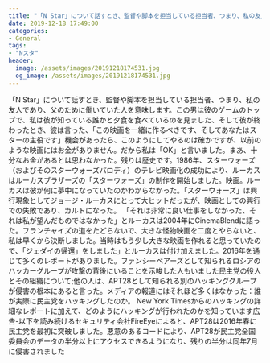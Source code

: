 ```yaml
---
title: "「N Star」について話すとき、監督や脚本を担当している担当者、つまり、私の友人であり、父のために働いていた人を意味します。"
date: 2019-12-18 17:49:00
categories:
- General
tags:
- "Nスタ"
header:
  image: /assets/images/20191218174531.jpg
  og_image: /assets/images/20191218174531.jpg
---
```


「N Star」について話すとき、監督や脚本を担当している担当者、つまり、私の友人であり、父のために働いていた人を意味します。この男は彼のゲームのトップで、私は彼が知っている誰かと夕食を食べているのを見ました、そして彼が終わったとき、彼は言った、「この映画を一緒に作るべきです、そしてあなたはスターの主役です」機会があったら、このようにしてやるのは確かですが、以前のような映画にはお金がありません。だから私は「OK」と言いました。まあ、十分なお金があるとは思わなかった。残りは歴史です。1986年、スターウォーズ（およびそのスターウォーズパロディ）のテレビ映画化の成功により、ルーカスはルーカスブラザーズの「スターウォーズ」の制作を開始しました。映画。ルーカスは彼が何に夢中になっていたのかわからなかった。「スターウォーズ」は興行現象としてジョージ・ルーカスにとって大ヒットだったが、映画としての興行での失敗であり、カルトになった。 「それは非常に良い仕事をしなかった、それは私が望んだものではなかった」とルーカスは2004年にCinemaBlendに語った。フランチャイズの道をたどらないで、大きな怪物映画を二度とやらないと、私は早くから決断しました。当時はもう少し大きな映画を作れると思っていたので、「ジェダイの帰還」をしました」とルーカスは付け加えました。2016年を通じて多くのレポートがありました。ファンシーベアーズとして知られるロシアのハッカーグループが攻撃の背後にいることを示唆した人もいました民主党の役人とその組織について;他の人は、APT28として知られる別のハッキンググループが侵害の根本にあると言った。メディアの報道にはそれほど多くはなかった：誰が実際に民主党をハッキングしたのか。 New York Timesからのハッキングの詳細なレポートに加えて、どのようにハッキングが行われたのかを知っています広告-以下を読み続けるセキュリティ会社FireEyeによると、APT28は2016年春に民主党を最初に突破しました。悪意のあるコードにより、APT28が民主党全国委員会のデータの半分以上にアクセスできるようになり、残りの半分は同年7月に侵害されました
